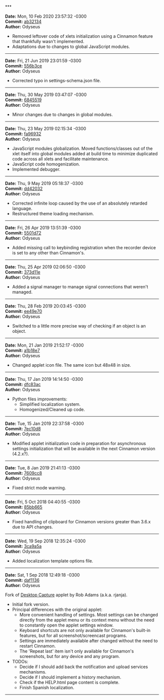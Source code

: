 <br/>
<br/>
***

**Date:** Mon, 10 Feb 2020 23:57:32 -0300<br/>
**Commit:** [ab32134](https://gitlab.com/Odyseus/CinnamonTools/commit/ab32134)<br/>
**Author:** Odyseus<br/>

- Removed leftover code of xlets initialization using a Cinnamon feature that thankfully wasn't implemented.
- Adaptations due to changes to global JavaScript modules.

***

**Date:** Fri, 21 Jun 2019 23:01:59 -0300<br/>
**Commit:** [556b3ce](https://gitlab.com/Odyseus/CinnamonTools/commit/556b3ce)<br/>
**Author:** Odyseus<br/>

- Corrected typo in settings-schema.json file.

***

**Date:** Thu, 30 May 2019 03:47:07 -0300<br/>
**Commit:** [6845519](https://gitlab.com/Odyseus/CinnamonTools/commit/6845519)<br/>
**Author:** Odyseus<br/>

- Minor changes due to changes in global modules.

***

**Date:** Thu, 23 May 2019 02:15:34 -0300<br/>
**Commit:** [fa96932](https://gitlab.com/Odyseus/CinnamonTools/commit/fa96932)<br/>
**Author:** Odyseus<br/>

- JavaScript modules globalization. Moved functions/classes out of the xlet itself into global modules added at build time to minimize duplicated code across all xlets and facilitate maintenance.
- JavaScript code homogenization.
- Implemented debugger.

***

**Date:** Thu, 9 May 2019 05:18:37 -0300<br/>
**Commit:** [dd42032](https://gitlab.com/Odyseus/CinnamonTools/commit/dd42032)<br/>
**Author:** Odyseus<br/>

- Corrected infinite loop caused by the use of an absolutely retarded language.
- Restructured theme loading mechanism.

***

**Date:** Fri, 26 Apr 2019 13:51:39 -0300<br/>
**Commit:** [5501d72](https://gitlab.com/Odyseus/CinnamonTools/commit/5501d72)<br/>
**Author:** Odyseus<br/>

- Added missing call to keybinding registration when the recorder device is set to any other than Cinnamon's.

***

**Date:** Thu, 25 Apr 2019 02:06:50 -0300<br/>
**Commit:** [373d11e](https://gitlab.com/Odyseus/CinnamonTools/commit/373d11e)<br/>
**Author:** Odyseus<br/>

- Added a signal manager to manage signal connections that weren't managed.

***

**Date:** Thu, 28 Feb 2019 20:03:45 -0300<br/>
**Commit:** [ee49e70](https://gitlab.com/Odyseus/CinnamonTools/commit/ee49e70)<br/>
**Author:** Odyseus<br/>

- Switched to a little more precise way of checking if an object is an object.

***

**Date:** Mon, 21 Jan 2019 21:52:17 -0300<br/>
**Commit:** [a1b18e7](https://gitlab.com/Odyseus/CinnamonTools/commit/a1b18e7)<br/>
**Author:** Odyseus<br/>

- Changed applet icon file. The same icon but 48x48 in size.

***

**Date:** Thu, 17 Jan 2019 14:14:50 -0300<br/>
**Commit:** [dfc83ac](https://gitlab.com/Odyseus/CinnamonTools/commit/dfc83ac)<br/>
**Author:** Odyseus<br/>

- Python files improvements:
    - Simplified localization system.
    - Homogenized/Cleaned up code.

***

**Date:** Tue, 15 Jan 2019 22:37:58 -0300<br/>
**Commit:** [7ec10d8](https://gitlab.com/Odyseus/CinnamonTools/commit/7ec10d8)<br/>
**Author:** Odyseus<br/>

- Modified applet initialization code in preparation for asynchronous settings initialization that will be available in the next Cinnamon version (4.2.x?).

***

**Date:** Tue, 8 Jan 2019 21:41:13 -0300<br/>
**Commit:** [7609cc8](https://gitlab.com/Odyseus/CinnamonTools/commit/7609cc8)<br/>
**Author:** Odyseus<br/>

- Fixed strict mode warning.

***

**Date:** Fri, 5 Oct 2018 04:40:55 -0300<br/>
**Commit:** [85bb665](https://gitlab.com/Odyseus/CinnamonTools/commit/85bb665)<br/>
**Author:** Odyseus<br/>

- Fixed handling of clipboard for Cinnamon versions greater than 3.6.x due to API changes.

***

**Date:** Wed, 19 Sep 2018 12:35:24 -0300<br/>
**Commit:** [3ca9a5a](https://gitlab.com/Odyseus/CinnamonTools/commit/3ca9a5a)<br/>
**Author:** Odyseus<br/>

- Added localization template options file.

***

**Date:** Sat, 1 Sep 2018 12:49:18 -0300<br/>
**Commit:** [daf1136](https://gitlab.com/Odyseus/CinnamonTools/commit/daf1136)<br/>
**Author:** Odyseus<br/>

Fork of [Desktop Capture](https://github.com/rjanja/desktop-capture) applet by Rob Adams (a.k.a. rjanja).

- Initial fork version.
- Principal differences with the original applet:
    - More convenient handling of settings. Most settings can be changed directly from the applet menu or its context menu without the need to constantly open the applet settings window.
    - Keyboard shortcuts are not only available for Cinnamon's built-in features, but for all screenshot/screencast programs.
    - Settings are immediately available after changed without the need to restart Cinnamon.
    - The 'Repeat last' item isn't only available for Cinnamon's screenshots, but for any device and any program.
- TODOs:
    - Decide if I should add back the notification and upload services mechanisms.
    - Decide if I should implement a history mechanism.
    - Check if the HELP.html page content is complete.
    - Finish Spanish localization.

***
